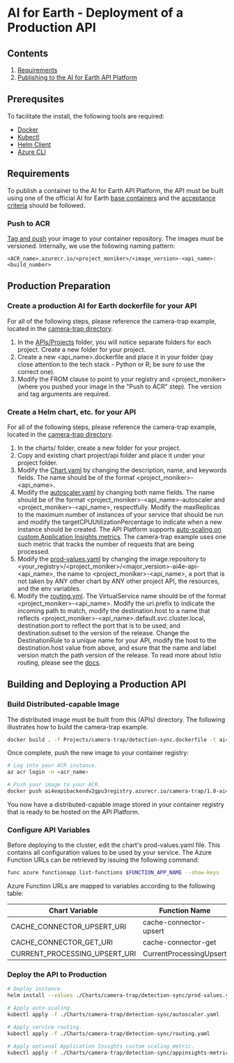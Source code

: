 # AI for Earth - Deployment of a Production API

## Contents
  1. [Requirements](#Requirements)
  2. [Publishing to the AI for Earth API Platform](#Publishing-to-the-AI-for-Earth-API-Platform)

## Prerequsites
To facilitate the install, the following tools are required:
- [Docker](https://www.docker.com/products/docker-desktop)
- [Kubectl](https://kubernetes.io/docs/tasks/tools/install-kubectl/)
- [Helm Client](https://helm.sh/docs/using_helm/#installing-helm)
- [Azure CLI](https://docs.microsoft.com/en-us/cli/azure/install-azure-cli?view=azure-cli-latest)

## Requirements
To publish a container to the AI for Earth API Platform, the API must be built using one of the official AI for Earth [base containers](https://github.com/Microsoft/AIforEarth-API-Development/blob/master/Quickstart.md) and the [acceptance criteria](https://github.com/Microsoft/AIforEarth-API-Development/blob/master/AcceptanceCriteria.md) should be followed.

### Push to ACR
[Tag and push](https://docs.microsoft.com/en-us/azure/container-registry/container-registry-get-started-azure-cli#push-image-to-registry) your image to your container repository. The images must be versioned. Internally, we use the following naming pattern:
```
<ACR_name>.azurecr.io/<project_moniker>/<image_version>-<api_name>:<build_number>
```

## Production Preparation
### Create a production AI for Earth dockerfile for your API
For all of the following steps, please reference the camera-trap example, located in the [camera-trap directory](Projects/camera-trap/detection-sync.dockerfile).
1. In the [APIs/Projects](./Projects/) folder, you will notice separate folders for each project.  Create a new folder for your project.
2. Create a new <api_name>.dockerfile and place it in your folder (pay close attention to the tech stack - Python or R; be sure to use the correct one).
3. Modify the FROM clause to point to your registry and <project_moniker> (where you pushed your image in the "Push to ACR" step).  The version and tag arguments are required.

### Create a Helm chart, etc. for your API
For all of the following steps, please reference the camera-trap example, located in the [camera-trap directory](APIs/Charts/camera-trap/detection-sync).
1. In the charts/ folder, create a new folder for your project.
2. Copy and existing chart project/api folder and place it under your project folder.
3. Modify the [Chart.yaml](./Charts/camera-trap/detection-sync/Chart.yaml) by changing the description, name, and keywords fields.  The name should be of the format <project_moniker>-<api_name>.
4. Modify the [autoscaler.yaml](./Charts/camera-trap/detection-sync/autoscaler.yaml) by changing both name fields.  The name should be of the format <project_moniker>-<api_name>-autoscaler and <project_moniker>-<api_name>, respectfully.  Modify the maxReplicas to the maximum number of instances of your service that should be run and modify the targetCPUUtilizationPercentage to indicate when a new instance should be created.  The API Platform supports [auto-scaling on custom Application Insights metrics](https://github.com/Azure/azure-k8s-metrics-adapter).  The camera-trap example uses one such metric that tracks the number of requests that are being processed.
5. Modify the [prod-values.yaml](./Charts/camera-trap/detection-sync/prod-values.yaml) by changing the image.repository to <your_registry>/<project_moniker>/<major_version>-ai4e-api-<api_name>, the name to <project_moniker>-<api_name>, a port that is not taken by ANY other chart by ANY other project API, the resources, and the env variables.
6. Modify the [routing.yml](./Charts/camera-trap/detection-sync/routing.yml). The VirtualService name should be of the format <project_moniker>-<api_name>. Modify the uri.prefix to indicate the incoming path to match, modify the destination.host to a name that reflects <project_moniker>-<api_name>.default.svc.cluster.local, destination.port to reflect the port that is to be used, and destination.subset to the version of the release.  Change the DestinationRule to a unique name for your API, modify the host to the destination.host value from above, and esure that the name and label version match the path version of the release.  To read more about Istio routing, please see the [docs](https://istio.io/docs/tasks/traffic-management/request-routing/).

## Building and Deploying a Production API

### Build Distributed-capable Image
The distributed image must be built from this (APIs) directory.  The following illustrates how to build the camera-trap example.
```bash
docker build . -f Projects/camera-trap/detection-sync.dockerfile -t ai4eapibackendv2gpu3registry.azurecr.io/camera-trap/1.0-ai4e-api-detection-sync:4
```

Once complete, push the new image to your container registry:
```bash
# Log into your ACR instance.
az acr login -n <acr_name>

# Push your image to your ACR.
docker push ai4eapibackendv2gpu3registry.azurecr.io/camera-trap/1.0-ai4e-api-detection-sync:4
```

You now have a distributed-capable image stored in your container registry that is ready to be hosted on the API Platform.

### Configure API Variables
Before deploying to the cluster, edit the chart's prod-values.yaml file.  This contains all configuration values to be used by your service. The Azure Function URLs can be retrieved by issuing the following command:
 ```bash
 func azure functionapp list-functions $FUNCTION_APP_NAME --show-keys
 ```

Azure Function URLs are mapped to variables according to the following table:

| Chart Variable                | Function Name           |
| ----------------------------- |-------------------------|
| CACHE_CONNECTOR_UPSERT_URI    | cache-connector-upsert  |
| CACHE_CONNECTOR_GET_URI       | cache-connector-get     |
| CURRENT_PROCESSING_UPSERT_URI | CurrentProcessingUpsert |

### Deploy the API to Production
```bash
# Deploy instance.
helm install --values ./Charts/camera-trap/detection-sync/prod-values.yaml --name camera-trap-detection-sync ./Charts/camera-trap/detection-sync

# Apply auto-scaling.
kubectl apply -f ./Charts/camera-trap/detection-sync/autoscaler.yaml

# Apply service routing.
kubectl apply -f ./Charts/camera-trap/detection-sync/routing.yaml

# Apply optional Application Insights custom scaling metric.
kubectl apply -f ./Charts/camera-trap/detection-sync/appinsights-metric.yaml
```
